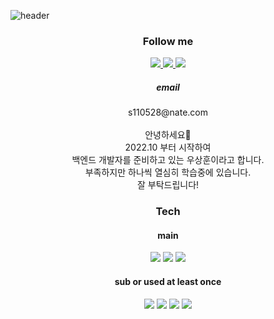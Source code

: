 
<!--
**yeb0/yeb0** is a ✨ _special_ ✨ repository because its `README.md` (this file) appears on your GitHub profile.

Here are some ideas to get you started:

- 🔭 I’m currently working on ...
- 🌱 I’m currently learning ...
- 👯 I’m looking to collaborate on ...
- 🤔 I’m looking for help with ...
- 💬 Ask me about ...
- 📫 How to reach me: ...
- 😄 Pronouns: ...
- ⚡ Fun fact: ...
-->


![header](https://capsule-render.vercel.app/api?type=waving&color=auto&height=300&section=header&text=yeb0's%20Github&fontSize=90&desc=Dev%20job%20seeker&descSize=30&descAlign=71&descAlignY=67&animation=fadeIn)
 

<!--SNS-->
<h3 align="center"> Follow me </h3>
<p align="center">
<a href="https://www.instagram.com/ye6o__/"target="_blank">
<img src="https://img.shields.io/badge/Instargram-E4405F?style=flat-square&logo=Instagram&logoColor=white"/>
</a>

<a href="https://blog.naver.com/yeb0_" target="_blank">
<img src="https://img.shields.io/badge/Naver-03C75A?style=flat-square&logo=Naver&logoColor=white"/>
  </a>

<a href="https://velog.io/@yeb0" target="_blank">
  <img src="https://img.shields.io/badge/Velog-20C997?style=flat-square&logo=Velog&logoColor=white"/>
  </a>
  
  </p>
  
  
 <div align="center">
 <h5 align="center"> email </h5> 
  s110528@nate.com
</div>
<br>

<div align="center">
 안녕하세요👋 <br>
 2022.10 부터 시작하여<br>
 백엔드 개발자를 준비하고 있는 우상훈이라고 합니다.<br>
 부족하지만 하나씩 열심히 학습중에 있습니다.<br>
 잘 부탁드립니다!
 </div>
  
  <!--TECH-->
  <h3 align="center"> Tech </h3>
  <h4 align="center"> main </h4>
  <p align="center">
  <img src="https://img.shields.io/badge/Java-007396?style=flat-square&logo=Java&logoColor=white"/>
 <img src="https://img.shields.io/badge/Mysql-E6B91E?style=flat-square&logo=MySql&logoColor=white"/>
 <img src="https://img.shields.io/badge/Spring Boot-6DB33F?style=flat-square&logo=Spring Boot&logoColor=white"/>
 
  </p>
  
  <h4 align="center"> sub or used at least once </h4>
  <p align="center">
 <img src="https://img.shields.io/badge/HTML-E34F26?style=flat-square&logo=HTML5&logoColor=white"/>
 <img src="https://img.shields.io/badge/CSS-1572B6?style=flat-square&logo=CSS3&logoColor=white"/>
 <img src="https://img.shields.io/badge/JavaScript-F7DF1E?style=flat-square&logo=JavaScript&logoColor=white"/>
 <img src="https://img.shields.io/badge/Spring-6DB33F?style=flat-square&logo=Spring&logoColor=white"/>
 </p>
  
  
  

